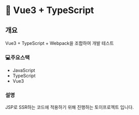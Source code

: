 # 📖 Vue3 + TypeScript
## 개요
Vue3 + TypeScript + Webpack을 조합하여 개발 테스트
### 💻주요스택
 - JavaScript
 - TypeScript
 - Vue3

### 설명
JSP로 SSR하는 코드에 적용하기 위해 진행하는 토이프로젝트 입니다.